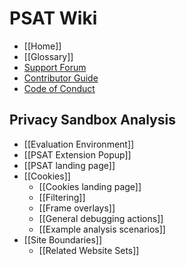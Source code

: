 # PSAT Wiki

- [[Home]]
- [[Glossary]]
- [Support Forum](https://github.com/GoogleChromeLabs/ps-analysis-tool/discussions/categories/support-forum)
- [Contributor Guide](https://github.com/GoogleChromeLabs/ps-analysis-tool/blob/master/docs/CONTRIBUTING.md)
- [Code of Conduct](https://github.com/GoogleChromeLabs/ps-analysis-tool/blob/master/docs/code-of-conduct.md)

## Privacy Sandbox Analysis

- [[Evaluation Environment]]
- [[PSAT Extension Popup]]
- [[PSAT landing page]]
- [[Cookies]]
  - [[Cookies landing page]]
  - [[Filtering]]
  - [[Frame overlays]]
  - [[General debugging actions]]
  - [[Example analysis scenarios]]
- [[Site Boundaries]]
    <!--- - [[CHIPS]] --->
  - [[Related Website Sets]]
  <!---
- [[Tracking Protection]]
  - [[Bounce Tracking]]
  - [[Fingerprinting]]
  - [[User Agent Strings]]
- [[Private Advertising]]
  - [[Topics]]
  - [[Attribution Reporting]]
    --->

## PSAT CLI Tool

- [[PSAT CLI]]
- [[PSAT as a Service]]
